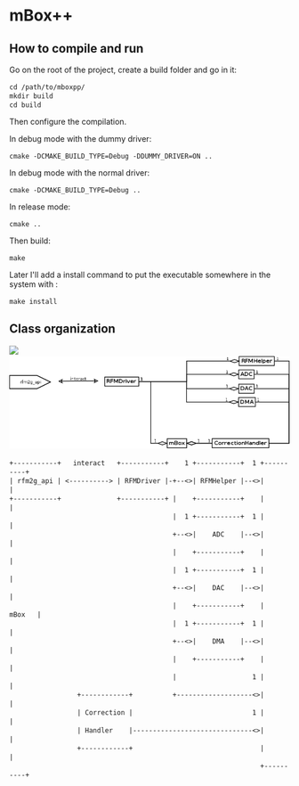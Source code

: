 
# mBox++

## How to compile and run

Go on the root of the project, create a build folder and go in it:

    cd /path/to/mboxpp/
    mkdir build
    cd build

Then configure the compilation.

In debug mode with the dummy driver:

    cmake -DCMAKE_BUILD_TYPE=Debug -DDUMMY_DRIVER=ON ..

In debug mode with the normal driver:

    cmake -DCMAKE_BUILD_TYPE=Debug ..

In release mode:

    cmake ..

Then build:

    make

Later I'll add a install command to put the executable somewhere in the system with
:

    make install


 

## Class organization

![ ](../img/classDiagram.png "Diagramme")
![ ](doc/img/classDiagram.png "Diagramme")

```
+-----------+   interact   +-----------+    1 +-----------+  1 +----------+
| rfm2g_api | <----------> | RFMDriver |-+--<>| RFMHelper |--<>|          |
+-----------+              +-----------+ |    +-----------+    |          |
                                         |  1 +-----------+  1 |          |
                                         +--<>|    ADC    |--<>|          |
                                         |    +-----------+    |          |
                                         |  1 +-----------+  1 |          |
                                         +--<>|    DAC    |--<>|          |
                                         |    +-----------+    |   mBox   |
                                         |  1 +-----------+  1 |          |
                                         +--<>|    DMA    |--<>|          |
                                         |    +-----------+    |          |
                                         |                   1 |          |
                 +------------+          +-------------------<>|          |
                 | Correction |                              1 |          |
                 | Handler    |------------------------------<>|          |
                 +------------+                                |          |
                                                               +----------+
```
